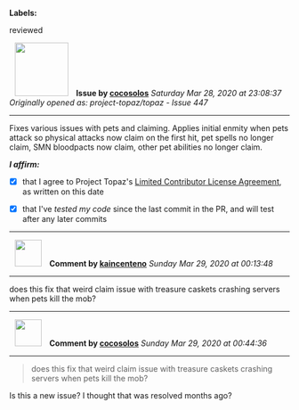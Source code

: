 **Labels:**

reviewed



<a href="https://github.com/cocosolos"><img src="https://avatars2.githubusercontent.com/u/2593549?v=4" width="96" height="96" hspace="10"></img></a> **Issue by [cocosolos](https://github.com/cocosolos)**
_Saturday Mar 28, 2020 at 23:08:37_
_Originally opened as: project-topaz/topaz - Issue 447_

----

Fixes various issues with pets and claiming. Applies initial enmity when pets attack so physical attacks now claim on the first hit, pet spells no longer claim, SMN bloodpacts now claim, other pet abilities no longer claim.

<!-- place 'x' mark between square [] brackets to affirm: -->
**_I affirm:_**
- [x] that I agree to Project Topaz's [Limited Contributor License Agreement](http://project-topaz.com/blob/release/CONTRIBUTOR_AGREEMENT.md), as written on this date
- [x] that I've _tested my code_ since the last commit in the PR, and will test after any later commits




----
<a href="https://github.com/kaincenteno"><img src="https://avatars3.githubusercontent.com/u/26943220?v=4" width="48" height="48" hspace="10"></img></a> **Comment by [kaincenteno](https://github.com/kaincenteno)**
_Sunday Mar 29, 2020 at 00:13:48_

----

does this fix that weird claim issue with treasure caskets crashing servers when pets kill the mob?


----
<a href="https://github.com/cocosolos"><img src="https://avatars2.githubusercontent.com/u/2593549?v=4" width="48" height="48" hspace="10"></img></a> **Comment by [cocosolos](https://github.com/cocosolos)**
_Sunday Mar 29, 2020 at 00:44:36_

----

> does this fix that weird claim issue with treasure caskets crashing servers when pets kill the mob?

Is this a new issue? I thought that was resolved months ago?
